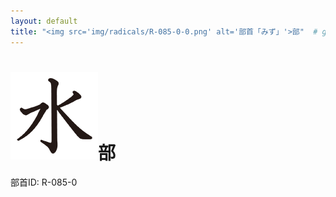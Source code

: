 ```yaml
---
layout: default
title: "<img src='img/radicals/R-085-0-0.png' alt='部首「みず」'>部"  # glyphをタイトルに使用
---
```


# <img src='img/radicals/R-085-0-0.png' alt='部首「みず」'>部
部首ID: R-085-0
